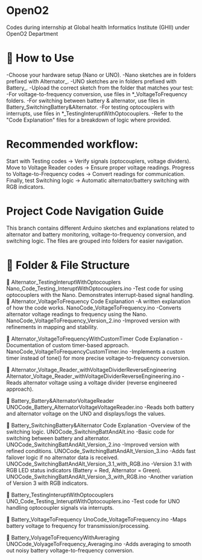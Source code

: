 # OpenO2
Codes during internship at Global health Informatics Institute (GHII) under OpenO2 Department

# 🚀 How to Use
-Choose your hardware setup (Nano or UNO).
-Nano sketches are in folders prefixed with Alternator_.
-UNO sketches are in folders prefixed with Battery_.
-Upload the correct sketch from the folder that matches your test:
-For voltage-to-frequency conversion, use files in *_VoltageToFrequency folders.
-For switching between battery & alternator, use files in Battery_SwitchingBattery&Alternator.
-For testing optocouplers with interrupts, use files in *_TestingInteruptWithOptocouplers.
-Refer to the "Code Explanation" files for a breakdown of logic where provided.

# Recommended workflow:
Start with Testing codes → Verify signals (optocouplers, voltage dividers).
Move to Voltage Reader codes → Ensure proper voltage readings.
Progress to Voltage-to-Frequency codes → Convert readings for communication.
Finally, test Switching logic → Automatic alternator/battery switching with RGB indicators.

# Project Code Navigation Guide
This branch contains different Arduino sketches and explanations related to alternator and battery monitoring, voltage-to-frequency conversion, and switching logic.
The files are grouped into folders for easier navigation.

# 📂 Folder & File Structure
🔹 Alternator_TestingInteruptWithOptocouplers
Nano_Code_Testing_InteruptWithOptocouplers.ino
-Test code for using optocouplers with the Nano. Demonstrates interrupt-based signal handling.
🔹 Alternator_VoltageToFrequency
Code Explanation
-A written explanation of how the code works.
NanoCode_VoltageToFrequency.ino
-Converts alternator voltage readings to frequency using the Nano.
NanoCode_VoltageToFrequency_Version_2.ino
-Improved version with refinements in mapping and stability.

🔹 Alternator_VoltageToFrequencyWithCustomTimer
Code Explanation
-Documentation of custom timer-based approach.
NanoCode_VoltageToFrequencyCustomTimer.ino
-Implements a custom timer instead of tone() for more precise voltage-to-frequency conversion.

🔹 Alternator_Voltage_Reader_withVoltageDividerReverseEngineering
Alternator_Voltage_Reader_withVoltageDividerReverseEngineering.ino
-Reads alternator voltage using a voltage divider (reverse engineered approach).

🔹 Battery_Battery&AlternatorVoltageReader
UNOCode_Battery_AlternatorVoltageVoltageReader.ino
-Reads both battery and alternator voltage on the UNO and displays/logs the values.

🔹 Battery_SwitchingBattery&Alternator
Code Explanation
-Overview of the switching logic.
UNOCode_SwitchingBattAndAlt.ino
-Basic code for switching between battery and alternator.
UNOCode_SwitchingBattAndAlt_Version_2.ino
-Improved version with refined conditions.
UNOCode_SwitchingBattAndAlt_Version_3.ino
-Adds fast failover logic if no alternator data is received.
UNOCode_SwitchingBattAndAlt_Version_3.1_with_RGB.ino
-Version 3.1 with RGB LED status indicators (Battery = Red, Alternator = Green).
UNOCode_SwitchingBattAndAlt_Version_3_with_RGB.ino
-Another variation of Version 3 with RGB indicators.

🔹 Battery_TestingInteruptWithOptocouplers
UNO_Code_Testing_InteruptWithOptocouplers.ino
-Test code for UNO handling optocoupler signals via interrupts.

🔹 Battery_VoltageToFrequency
UnoCode_VoltageToFrequency.ino
-Maps battery voltage to frequency for transmission/processing.

🔹 Battery_VolyageToFrequencyWithAveraging
UNOCode_VolyageToFrequency_Averaging.ino
-Adds averaging to smooth out noisy battery voltage-to-frequency conversion.


